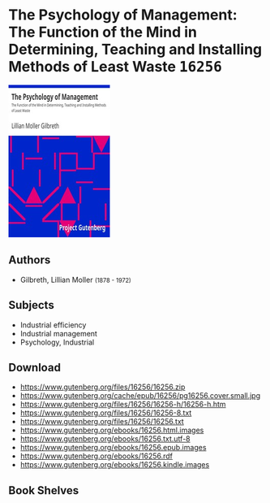 # The Psychology of Management: The Function of the Mind in Determining, Teaching and Installing Methods of Least Waste <kbd>16256</kbd>

![](./cover.medium.jpg "")

## Authors


 - Gilbreth, Lillian Moller <small>(1878 - 1972)</small>

## Subjects


 - Industrial efficiency
 - Industrial management
 - Psychology, Industrial

## Download


 - https://www.gutenberg.org/files/16256/16256.zip
 - https://www.gutenberg.org/cache/epub/16256/pg16256.cover.small.jpg
 - https://www.gutenberg.org/files/16256/16256-h/16256-h.htm
 - https://www.gutenberg.org/files/16256/16256-8.txt
 - https://www.gutenberg.org/files/16256/16256.txt
 - https://www.gutenberg.org/ebooks/16256.html.images
 - https://www.gutenberg.org/ebooks/16256.txt.utf-8
 - https://www.gutenberg.org/ebooks/16256.epub.images
 - https://www.gutenberg.org/ebooks/16256.rdf
 - https://www.gutenberg.org/ebooks/16256.kindle.images

## Book Shelves


